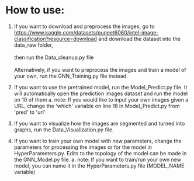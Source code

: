 # How to use:

1. If you want to download and preprocess the images, go to https://www.kaggle.com/datasets/puneet6060/intel-image-classification?resource=download and download the dataset into the data_raw folder,<br><br>
then run the Data_cleanup.py file<br><br>
Alternatively, if you want to preprocess the images and train a model of your own, run the GNN_Training.py file instead.

2. If you want to use the pretrained model, run the Model_Predict.py file. It will automatically open the prediction images dataset and run the model on 10 of them
  a. note: If you would like to input your own images given a URL, change the 'which' variable on line 18 in Model_Predict.py from 'pred' to 'url'

4. If you want to visualize how the images are segmented and turned into graphs, run the Data_Visualization.py file.

5. If you want to train your own model with new parameters, change the parameters for processing the images or for the model in HyperParameters.py. Edits to the topology of the model can be made in the GNN_Model.py file.
   a. note: If you want to train/run your own new model, you can name it in the HyperParameters.py file (MODEL_NAME variable)
